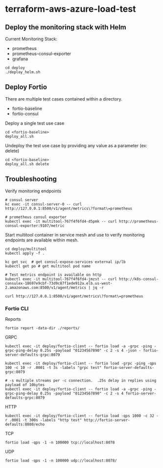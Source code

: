 # terraform-aws-azure-load-test

## Deploy the monitoring stack with Helm
Current Monitoring Stack:
* prometheus
* prometheus-consul-exporter
* grafana

```
cd deploy
./deploy_helm.sh
```

## Deploy Fortio
There are multiple test cases contained within a directory.
* fortio-baseline
* fortio-consul

Deploy a single test use case
```
cd <fortio-baseline>
deploy_all.sh
```

Undeploy the test use case by providing any value as a parameter (ex: delete)
```
cd <fortio-baseline>
deploy_all.sh delete
```

## Troubleshooting

Verify monitoring endpoints
```
# consul server
kc exec -it consul-server-0 -- curl http://127.0.0.1:8500/v1/agent/metrics\?format\=prometheus

# prometheus consul exporter
kubectl exec -it multitool-767f4f6fd4-d5pmk -- curl http://prometheus-consul-exporter:9107/metric
```

Start multitool container in service mesh and use to verify monitoring endpoints are available within mesh.
```
cd deploy/multitool
kubectl apply -f .

kc get svc  # get consul-expose-services external ip/lb
kubectl get po # get multitool pod name

# Test metrics endpoint is available on http
kubectl exec -it multitool-767f4f6fd4-jmzst -- curl http://k8s-consul-consulex-18697e9cbf-73d9c87f1ede912a.elb.us-west-2.amazonaws.com:8500/v1/agent/metrics | jq -r

curl http://127.0.0.1:8500/v1/agent/metrics\?format\=prometheus
```


### Fortio CLI

Reports
```
fortio report -data-dir ./reports/
```

GRPC
```
kubectl exec -it deploy/fortio-client -- fortio load -a -grpc -ping -grpc-ping-delay 0.25s -payload "01234567890" -c 2 -s 4 -json - fortio-server-defaults-grpc:8079

kubectl exec -it deploy/fortio-client -- fortio load -grpc -ping -qps 100 -c 10 -r .0001 -t 3s -labels "grpc test" fortio-server-defaults-grpc:8079

# -s multiple streams per -c connection.  .25s delay in replies using payload of 10bytes
kubectl exec -it deploy/fortio-client -- fortio load -a -grpc -ping -grpc-ping-delay 0.25s -payload "01234567890" -c 2 -s 4 fortio-server-defaults-grpc:8079
```

HTTP
```
kubectl exec -it deploy/fortio-client -- fortio load -qps 1000 -c 32 -r .0001 -t 300s -labels "http test" http://fortio-server-defaults:8080/echo
```

TCP
```
fortio load -qps -1 -n 100000 tcp://localhost:8078
```

UDP
```
fortio load -qps -1 -n 100000 udp://localhost:8078/
```
